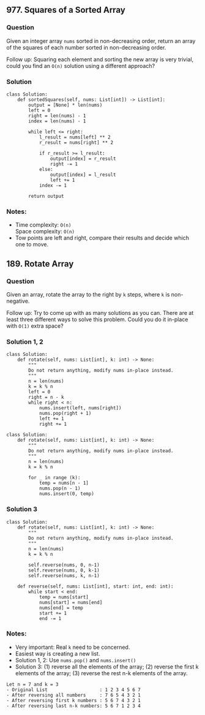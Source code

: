 ## 977. Squares of a Sorted Array
### Question
Given an integer array `nums` sorted in non-decreasing order, return an array of the squares of each number sorted in non-decreasing order.

Follow up: Squaring each element and sorting the new array is very trivial, could you find an `O(n)` solution using a different approach?

### Solution
```
class Solution:
    def sortedSquares(self, nums: List[int]) -> List[int]:
        output = [None] * len(nums)
        left = 0
        right = len(nums) - 1
        index = len(nums) - 1
        
        while left <= right:
            l_result = nums[left] ** 2
            r_result = nums[right] ** 2
            
            if r_result >= l_result:
                output[index] = r_result
                right -= 1
            else:
                output[index] = l_result
                left += 1
            index -= 1
            
        return output
```
### Notes:
- Time complexity: `O(n)`  
  Space complexity: `O(n)`
- Tow points are left and right, compare their results and decide which  one to move.

## 189. Rotate Array
### Question
Given an array, rotate the array to the right by `k` steps, where `k` is non-negative.

Follow up: Try to come up with as many solutions as you can. There are at least three different ways to solve this problem.
Could you do it in-place with `O(1)` extra space?
### Solution 1, 2
```
class Solution:
    def rotate(self, nums: List[int], k: int) -> None:
        """
        Do not return anything, modify nums in-place instead.
        """
        n = len(nums)
        k = k % n       
        left = 0
        right = n - k
        while right < n:
            nums.insert(left, nums[right])
            nums.pop(right + 1)
            left += 1
            right += 1

class Solution:
    def rotate(self, nums: List[int], k: int) -> None:
        """
        Do not return anything, modify nums in-place instead.
        """
        n = len(nums)
        k = k % n
        
        for _ in range (k):
            temp = nums[n - 1]
            nums.pop(n - 1)
            nums.insert(0, temp)
```
### Solution 3
```
class Solution:
    def rotate(self, nums: List[int], k: int) -> None:
        """
        Do not return anything, modify nums in-place instead.
        """
        n = len(nums)
        k = k % n
        
        self.reverse(nums, 0, n-1)
        self.reverse(nums, 0, k-1)
        self.reverse(nums, k, n-1)
        
    def reverse(self, nums: List[int], start: int, end: int):
        while start < end:
            temp = nums[start]
            nums[start] = nums[end]
            nums[end] = temp
            start += 1
            end -= 1
```
### Notes:
- Very important: Real `k` need to be concerned.
- Easiest way is creating a new list.
- Solution 1, 2: Use `nums.pop()` and `nums.insert()`
- Solution 3: (1) reverse all the elements of the array; (2) reverse the first k elements of the array; (3) reverse the rest n-k elements of the array.
```
Let n = 7 and k = 3
- Original List                   : 1 2 3 4 5 6 7
- After reversing all numbers     : 7 6 5 4 3 2 1
- After reversing first k numbers : 5 6 7 4 3 2 1
- After reversing last n-k numbers: 5 6 7 1 2 3 4 
```